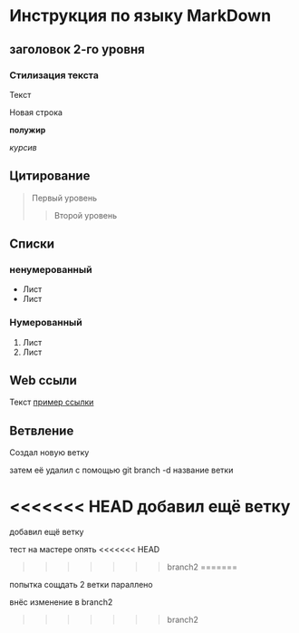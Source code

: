 # Инструкция по языку MarkDown

## заголовок 2-го уровня
### Стилизация текста

Текст

Новая строка

**полужир**

*курсив*

## Цитирование

> Первый уровень
>> Второй уровень

## Списки
### ненумерованный
* Лист
* Лист

### Нумерованный

1. Лист
2. Лист

## Web ссыли
Текст [пример ссылки](kek.com "высплывающая подстказка")

## Ветвление

Создал новую ветку

затем её удалил с помощью git branch -d название ветки

<<<<<<< HEAD
добавил ещё ветку
=======
добавил ещё ветку

тест на мастере опять
<<<<<<< HEAD
>>>>>>> branch2
=======

попытка сощдать 2 ветки параллено

внёс изменение в branch2
>>>>>>> branch2
